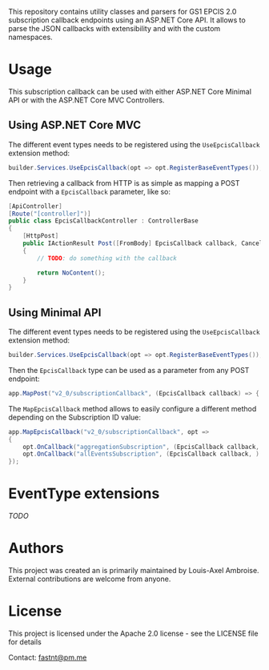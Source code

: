 This repository contains utility classes and parsers for GS1 EPCIS 2.0 subscription callback endpoints using an ASP.NET Core API. 
It allows to parse the JSON callbacks with extensibility and with the custom namespaces.

# Usage

This subscription callback can be used with either ASP.NET Core Minimal API or with the ASP.NET Core MVC Controllers.

## Using ASP.NET Core MVC

The different event types needs to be registered using the `UseEpcisCallback` extension method:

```cs
builder.Services.UseEpcisCallback(opt => opt.RegisterBaseEventTypes());
```

Then retrieving a callback from HTTP is as simple as mapping a POST endpoint with a `EpcisCallback` parameter, like so:

```cs
[ApiController]
[Route("[controller]")]
public class EpcisCallbackController : ControllerBase
{
    [HttpPost]
    public IActionResult Post([FromBody] EpcisCallback callback, CancellationToken cancellationToken)
    {
        // TODO: do something with the callback

        return NoContent();
    }
}
```

## Using Minimal API

The different event types needs to be registered using the `UseEpcisCallback` extension method:

```cs
builder.Services.UseEpcisCallback(opt => opt.RegisterBaseEventTypes());
```

Then the `EpcisCallback` type can be used as a parameter from any POST endpoint:

```cs
app.MapPost("v2_0/subscriptionCallback", (EpcisCallback callback) => { /* Do something with the callback */ });
```

The `MapEpcisCallback` method allows to easily configure a different method depending on the Subscription ID value:

```cs
app.MapEpcisCallback("v2_0/subscriptionCallback", opt => 
{
	opt.OnCallback("aggregationSubscription", (EpcisCallback callback, IAggregationManager manager, CancellationToken cancellationToken) => manager.Register(callback.Events, cancellationToken));
	opt.OnCallback("allEventsSubscription", (EpcisCallback callback, ) => { /* Do something with the callback */ });
});
```

# EventType extensions

*TODO*

# Authors

This project was created an is primarily maintained by Louis-Axel Ambroise. External contributions are welcome from anyone. 

# License

This project is licensed under the Apache 2.0 license - see the LICENSE file for details

Contact: fastnt@pm.me